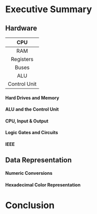 # Executive Summary
## Hardware
|CPU         |
|:----------:|
|RAM         | 
|Registers   |
|Buses       |
|ALU         |
|Control Unit|
#### Hard Drives and Memory
#### ALU and the Control Unit
#### CPU, Input & Output
#### Logic Gates and Circuits
#### IEEE
## Data Representation
#### Numeric Conversions
#### Hexadecimal Color Representation
# Conclusion

